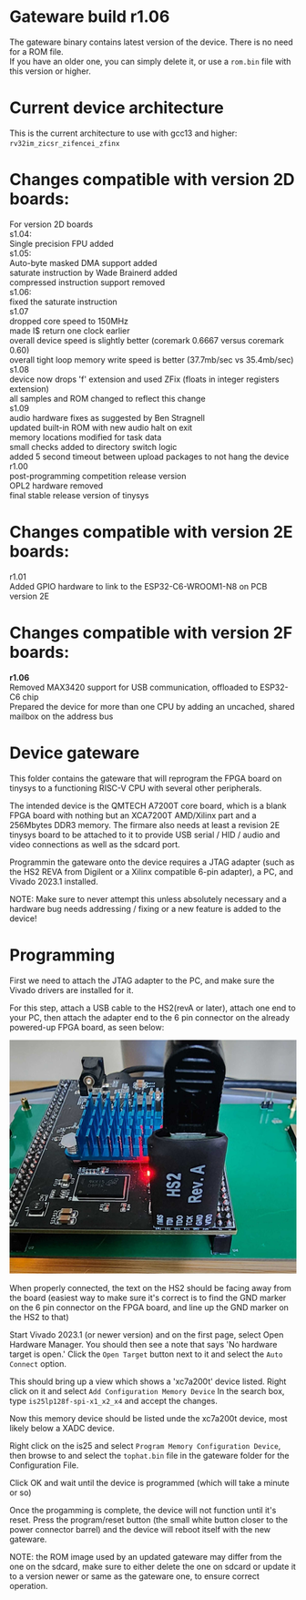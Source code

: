 # Gateware build r1.06

The gateware binary contains latest version of the device.
There is no need for a ROM file.<br>
If you have an older one, you can simply delete it, or use a `rom.bin` file with this version or higher.

# Current device architecture
This is the current architecture to use with gcc13 and higher: `rv32im_zicsr_zifencei_zfinx`

# Changes compatible with version 2D boards:
For version 2D boards<br>
s1.04:<br>
Single precision FPU added<br>
s1.05:<br>
Auto-byte masked DMA support added<br>
saturate instruction by Wade Brainerd added<br>
compressed instruction support removed<br>
s1.06:<br>
fixed the saturate instruction<br>
s1.07<br>
dropped core speed to 150MHz<br>
made I$ return one clock earlier<br>
overall device speed is slightly better (coremark 0.6667 versus coremark 0.60) <br>
overall tight loop memory write speed is better (37.7mb/sec vs 35.4mb/sec)<br>
s1.08<br>
device now drops 'f' extension and used ZFix (floats in integer registers extension)<br>
all samples and ROM changed to reflect this change<br>
s1.09<br>
audio hardware fixes as suggested by Ben Stragnell<br>
updated built-in ROM with new audio halt on exit<br>
memory locations modified for task data<br>
small checks added to directory switch logic<br>
added 5 second timeout between upload packages to not hang the device<br>
r1.00<br>
post-programming competition release version<br>
OPL2 hardware removed<br>
final stable release version of tinysys<br>

# Changes compatible with version 2E boards:
r1.01<br>
Added GPIO hardware to link to the ESP32-C6-WROOM1-N8 on PCB version 2E<br>

# Changes compatible with version 2F boards:
<b>r1.06</b><br>
Removed MAX3420 support for USB communication, offloaded to ESP32-C6 chip<br>
Prepared the device for more than one CPU by adding an uncached, shared mailbox on the address bus<br>

# Device gateware

This folder contains the gateware that will reprogram the FPGA board on tinysys to a functioning RISC-V CPU with several other peripherals.

The intended device is the QMTECH A7200T core board, which is a blank FPGA board with nothing but an XCA7200T AMD/Xilinx part and a 256Mbytes DDR3 memory. The firmare also needs at least a revision 2E tinysys board to be attached to it to provide USB serial / HID / audio and video connections as well as the sdcard port.

Programmin the gateware onto the device requires a JTAG adapter (such as the HS2 REVA from Digilent or a Xilinx compatible 6-pin adapter), a PC, and Vivado 2023.1 installed.

NOTE: Make sure to never attempt this unless absolutely necessary and a hardware bug needs addressing / fixing or a new feature is added to the device!

# Programming

First we need to attach the JTAG adapter to the PC, and make sure the Vivado drivers are installed for it.

For this step, attach a USB cable to the HS2(revA or later), attach one end to your PC, then attach the adapter end to the 6 pin connector on the already powered-up FPGA board, as seen below:

![JTAG Connector](./JTAG.png "JTAG Connector")

When properly connected, the text on the HS2 should be facing away from the board (easiest way to make sure it's correct is to find the GND marker on the 6 pin connector on the FPGA board, and line up the GND marker on the HS2 to that)

Start Vivado 2023.1 (or newer version) and on the first page, select Open Hardware Manager.
You should then see a note that says 'No hardware target is open.' Click the `Open Target` button next to it and select the `Auto Connect` option.

This should bring up a view which shows a 'xc7a200t' device listed. Right click on it and select `Add Configuration Memory Device`
In the search box, type `is25lp128f-spi-x1_x2_x4` and accept the changes.

Now this memory device should be listed unde the xc7a200t device, most likely below a XADC device.

Right click on the is25 and select `Program Memory Configuration Device`, then browse to and select the `tophat.bin` file in the gateware folder for the Configuration File.

Click OK and wait until the device is programmed (which will take a minute or so)

Once the progamming is complete, the device will not function until it's reset. Press the program/reset button (the small white button closer to the power connector barrel) and the device will reboot itself with the new gateware.

NOTE: the ROM image used by an updated gateware may differ from the one on the sdcard, make sure to either delete the one on sdcard or update it to a version newer or same as the gateware one, to ensure correct operation.
